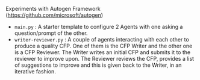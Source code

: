 Experiments with Autogen Framework (https://github.com/microsoft/autogen)
- `main.py` : A starter template to configure 2 Agents with one asking a question/prompt of the other.
- `writer-reviewer.py` : A couple of agents interacting with each other to produce a quality CFP. One of them is the CFP Writer and the other one is a CFP Reviewer. The Writer writes an initial CFP and submits it to the reviewer to improve upon. The Reviewer reviews the CFP, provides a list of suggestions to improve and this is given back to the Writer, in an iterative fashion. 
